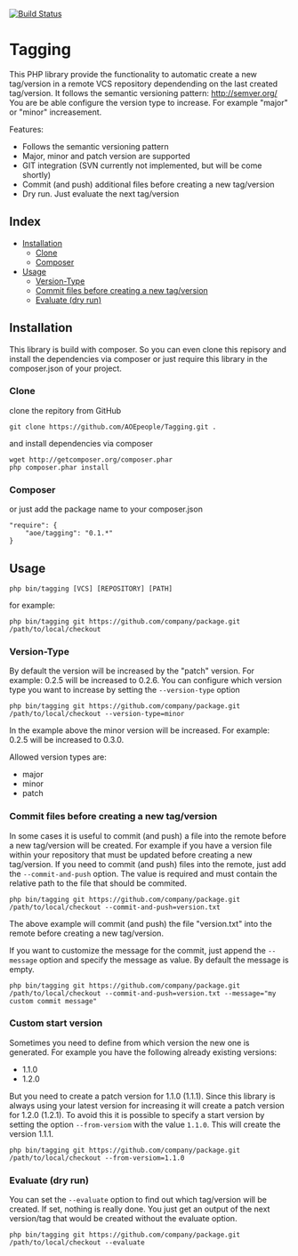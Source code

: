 [![Build Status](https://travis-ci.org/AOEpeople/Tagging.svg?branch=master)](https://travis-ci.org/AOEpeople/Tagging)

# Tagging

This PHP library provide the functionality to automatic create a new tag/version in a remote VCS repository dependending on the last created tag/version. It follows the semantic versioning pattern: http://semver.org/
You are be able configure the version type to increase. For example "major" or "minor" increasement.

Features:
 - Follows the semantic versioning pattern
 - Major, minor and patch version are supported
 - GIT integration (SVN currently not implemented, but will be come shortly)
 - Commit (and push) additional files before creating a new tag/version
 - Dry run. Just evaluate the next tag/version

## Index
- [Installation](#installation)
  - [Clone](#clone)
  - [Composer](#composer)
- [Usage](#usage)
  - [Version-Type](#version-type)
  - [Commit files before creating a new tag/version](#commit-files-before-creating-a-new-tagversion)
  - [Evaluate (dry run)](#evaluate-dry-run)

## Installation
This library is build with composer. So you can even clone this repisory and install the dependencies via composer or just require this library in the composer.json of your project.

### Clone
clone the repitory from GitHub

    git clone https://github.com/AOEpeople/Tagging.git .

and install dependencies via composer

    wget http://getcomposer.org/composer.phar
    php composer.phar install

### Composer
or just add the package name to your composer.json

    "require": {
        "aoe/tagging": "0.1.*"
    }
    
## Usage

    php bin/tagging [VCS] [REPOSITORY] [PATH]

for example:

    php bin/tagging git https://github.com/company/package.git /path/to/local/checkout
    
### Version-Type
By default the version will be increased by the "patch" version. For example: 0.2.5 will be increased to 0.2.6.
You can configure which version type you want to increase by setting the `--version-type` option

    php bin/tagging git https://github.com/company/package.git /path/to/local/checkout --version-type=minor
    
In the example above the minor version will be increased. For example: 0.2.5 will be increased to 0.3.0.

Allowed version types are:
 - major
 - minor
 - patch

### Commit files before creating a new tag/version
In some cases it is useful to commit (and push) a file into the remote before a new tag/version will be created.
For example if you have a version file within your repository that must be updated before creating a new tag/version.
If you need to commit (and push) files into the remote, just add the `--commit-and-push` option. The value is required and must contain the relative path to the file that should be commited.

    php bin/tagging git https://github.com/company/package.git /path/to/local/checkout --commit-and-push=version.txt

The above example will commit (and push) the file "version.txt" into the remote before creating a new tag/version.

If you want to customize the message for the commit, just append the `--message` option and specify the message as value.
By default the message is empty.

    php bin/tagging git https://github.com/company/package.git /path/to/local/checkout --commit-and-push=version.txt --message="my custom commit message"

### Custom start version
Sometimes you need to define from which version the new one is generated. For example you have the following already existing versions:
 - 1.1.0
 - 1.2.0
 
But you need to create a patch version for 1.1.0 (1.1.1). Since this library is always using your latest version for increasing it will create a patch version for 1.2.0 (1.2.1).
To avoid this it is possible to specify a start version  by setting the option `--from-versiom` with the value `1.1.0`. This will create the version 1.1.1.

    php bin/tagging git https://github.com/company/package.git /path/to/local/checkout --from-versiom=1.1.0

### Evaluate (dry run)
You can set the `--evaluate` option to find out which tag/version will be created. If set, nothing is really done. You just get an output of the next version/tag that would be created without the evaluate option.

    php bin/tagging git https://github.com/company/package.git /path/to/local/checkout --evaluate
